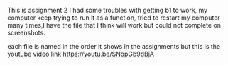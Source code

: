 This is assignment 2 I had some troubles with getting b1 to work, my computer keep trying to run it as a function, 
tried to restart my computer many times,I have the file that I think will work but could not complete on screenshots.

each file is named in the order it shows in the assignments
but this is the youtube video link https://youtu.be/SNopGb9dBjA